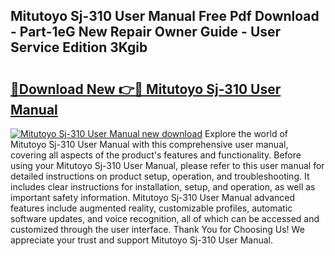 ## Mitutoyo Sj-310 User Manual Free Pdf Download - Part-1eG New Repair Owner Guide - User Service Edition 3Kgib

# <h2><a href="http://cf25941.oget.top/?id=Mitutoyo+Sj-310+User+Manual">🔗Download New 👉🔴 Mitutoyo Sj-310 User Manual</a></h2>

[![Mitutoyo Sj-310 User Manual new download](https://i.imgur.com/5g1atiW.png)](http://cf25941.oget.top/?id=Mitutoyo+Sj-310+User+Manual)
Explore the world of Mitutoyo Sj-310 User Manual with this comprehensive user manual, covering all aspects of the product's features and functionality. Before using your Mitutoyo Sj-310 User Manual, please refer to this user manual for detailed instructions on product setup, operation, and troubleshooting. It includes clear instructions for installation, setup, and operation, as well as important safety information. Mitutoyo Sj-310 User Manual advanced features include augmented reality, customizable profiles, automatic software updates, and voice recognition, all of which can be accessed and customized through the user interface. Thank You for Choosing Us! We appreciate your trust and support Mitutoyo Sj-310 User Manual.
